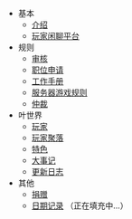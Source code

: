 - 基本  
  - [介绍](basic/introduce.md)
  - [玩家闲聊平台](basic/chat.md)
- 规则
  - [审核](rule/gs.md)
  - [职位申请](rule/apply.md) 
  - [工作手册](rule/workrule.md)
  - [服务器游戏规则](rule/gamerule.md)
  - [仲裁](rule/trial.md)
- 叶世界
  - [玩家](world/player.md)
  - [玩家聚落](world/ld.md)
  - [特色](world/characteristic.md)
  - [大事记](world/record.md)
  - [更新日志](world/update.md)  
- 其他
  - [捐赠](other/donation.md)
  - [日期记录](other/record.md)
（正在填充中...）
